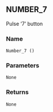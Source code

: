 ## NUMBER\_7

Pulse ‘7’ button


### Name

`Number_7 ()`


### Parameters

`None`


### Returns

`None`